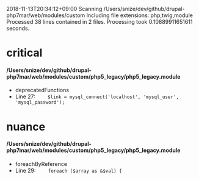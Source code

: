 2018-11-13T20:34:12+09:00
Scanning /Users/snize/dev/github/drupal-php7mar/web/modules/custom
Including file extensions: php,twig,module
Processed 38 lines contained in 2 files.
Processing took 0.10889911651611 seconds.

# critical
#### /Users/snize/dev/github/drupal-php7mar/web/modules/custom/php5_legacy/php5_legacy.module
* deprecatedFunctions
 * Line 27: `    $link = mysql_connect('localhost', 'mysql_user', 'mysql_password');`


# nuance
#### /Users/snize/dev/github/drupal-php7mar/web/modules/custom/php5_legacy/php5_legacy.module
* foreachByReference
 * Line 29: `    foreach ($array as &$val) {`

